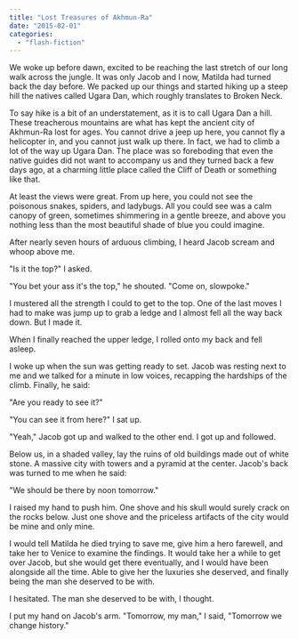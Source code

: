 ```yaml
---
title: "Lost Treasures of Akhmun-Ra"
date: "2015-02-01"
categories: 
  - "flash-fiction"
---
```


We woke up before dawn, excited to be reaching the last stretch of our long walk across the jungle. It was only Jacob and I now, Matilda had turned back the day before. We packed up our things and started hiking up a steep hill the natives called Ugara Dan, which roughly translates to Broken Neck.

To say hike is a bit of an understatement, as it is to call Ugara Dan a hill. These treacherous mountains are what has kept the ancient city of Akhmun-Ra lost for ages. You cannot drive a jeep up here, you cannot fly a helicopter in, and you cannot just walk up there. In fact, we had to climb a lot of the way up Ugara Dan. The place was so foreboding that even the native guides did not want to accompany us and they turned back a few days ago, at a charming little place called the Cliff of Death or something like that.

At least the views were great. From up here, you could not see the poisonous snakes, spiders, and ladybugs. All you could see was a calm canopy of green, sometimes shimmering in a gentle breeze, and above you nothing less than the most beautiful shade of blue you could imagine.

After nearly seven hours of arduous climbing, I heard Jacob scream and whoop above me.

"Is it the top?" I asked.

"You bet your ass it's the top," he shouted. "Come on, slowpoke."

I mustered all the strength I could to get to the top. One of the last moves I had to make was jump up to grab a ledge and I almost fell all the way back down. But I made it.

When I finally reached the upper ledge, I rolled onto my back and fell asleep.

I woke up when the sun was getting ready to set. Jacob was resting next to me and we talked for a minute in low voices, recapping the hardships of the climb. Finally, he said:

"Are you ready to see it?"

"You can see it from here?" I sat up.

"Yeah," Jacob got up and walked to the other end. I got up and followed.

Below us, in a shaded valley, lay the ruins of old buildings made out of white stone. A massive city with towers and a pyramid at the center. Jacob's back was turned to me when he said:

"We should be there by noon tomorrow."

I raised my hand to push him. One shove and his skull would surely crack on the rocks below. Just one shove and the priceless artifacts of the city would be mine and only mine.

I would tell Matilda he died trying to save me, give him a hero farewell, and take her to Venice to examine the findings. It would take her a while to get over Jacob, but she would get there eventually, and I would have been alongside all the time. Able to give her the luxuries she deserved, and finally being the man she deserved to be with.

I hesitated. The man she deserved to be with, I thought.

I put my hand on Jacob's arm. "Tomorrow, my man," I said, "Tomorrow we change history."
